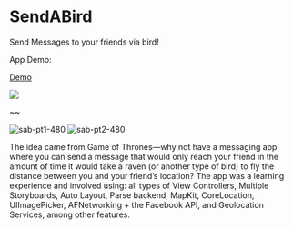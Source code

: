 SendABird
=========

Send Messages to your friends via bird!

App Demo:

[Demo](https://cloud.githubusercontent.com/assets/5861750/4969822/d9fa3c42-686d-11e4-8c43-b20bb8672cd0.gif)

<img src="https://cloud.githubusercontent.com/assets/5861750/4969822/d9fa3c42-686d-11e4-8c43-b20bb8672cd0.gif"></img>

~~

![sab-pt1-480](https://cloud.githubusercontent.com/assets/7607614/4970099/c67ae026-6878-11e4-943e-5a36899ccc7c.gif) ![sab-pt2-480](https://cloud.githubusercontent.com/assets/7607614/4970119/424283f8-6879-11e4-9157-cd91235e07f2.gif)

The idea came from Game of Thrones—why not have a messaging app where you can send a message that would only reach your friend in the amount of time it would take a raven (or another type of bird) to fly the distance between you and your friend’s location? The app was a learning experience and involved using: all types of View Controllers, Multiple Storyboards, Auto Layout, Parse backend, MapKit, CoreLocation, UIImagePicker, AFNetworking + the Facebook API,  and Geolocation Services, among other features.
